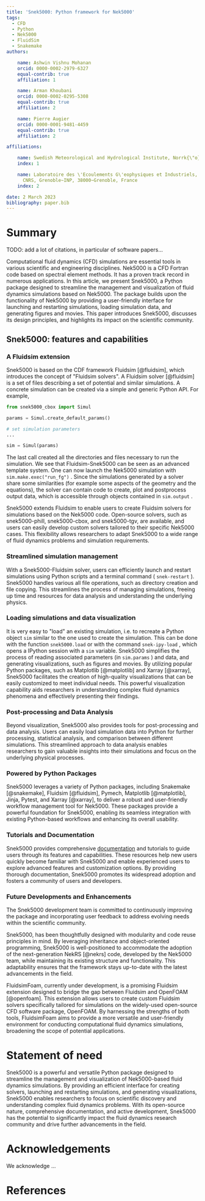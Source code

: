 ```yaml
---
title: 'Snek5000: Python framework for Nek5000'
tags:
  - CFD
  - Python
  - Nek5000
  - FluidSim
  - Snakemake
authors:

    name: Ashwin Vishnu Mohanan
    orcid: 0000-0002-2979-6327
    equal-contrib: true
    affiliation: 1

    name: Arman Khoubani
    orcid: 0000-0002-0295-5308
    equal-contrib: true
    affiliation: 2

    name: Pierre Augier
    orcid: 0000-0001-9481-4459
    equal-contrib: true
    affiliation: 2

affiliations:

    name: Swedish Meteorological and Hydrological Institute, Norrk{\"o}ping, Sweden
    index: 1

    name: Laboratoire des \'Ecoulements G\'eophysiques et Industriels, Universit\'e~Grenoble~Alpes, 
      CNRS, Grenoble~INP, 38000~Grenoble, France
    index: 2

date: 2 March 2023
bibliography: paper.bib
---
```


# Summary

TODO: add a lot of citations, in particular of software papers...

Computational fluid dynamics (CFD) simulations are essential tools in various scientific
and engineering disciplines. Nek5000 is a CFD Fortran code based on spectral element
methods. It has a proven track record in numerous applications. In this article, we
present Snek5000, a Python package designed to streamline the management and
visualization of fluid dynamics simulations based on Nek5000. The package builds upon
the functionality of Nek5000 by providing a user-friendly interface for launching and
restarting simulations, loading simulation data, and generating figures and movies. This
paper introduces Snek5000, discusses its design principles, and highlights its impact on
the scientific community.

## Snek5000: features and capabilities

### A Fluidsim extension

Snek5000 is based on the CDF framework Fluidsim \[@fluidsim\], which introduces the concept of
"Fluidsim solvers". A Fluidsim solver \[@fluidsim\] is a set of files describing a set of potential
and similar simulations. A concrete simulation can be created via a simple and generic
Python API. For example,

```python
from snek5000_cbox import Simul

params = Simul.create_default_params()

# set simulation parameters
...

sim = Simul(params)
```

The last call created all the directories and files necessary to run the simulation. We
see that Fluidsim-Snek5000 can be seen as an advanced template system. One can now
launch the Nek5000 simulation with `sim.make.exec("run_fg")` . Since the simulations
generated by a solver share some similarities (for example some aspects of the geometry
and the equations), the solver can contain code to create, plot and postprocess output
data, which is accessible through objects contained in `sim.output` .

Snek5000 extends Fluidsim to enable users to create Fluidsim solvers for simulations
based on the Nek5000 code. Open-source solvers, such as snek5000-phill, snek5000-cbox,
and snek5000-tgv, are available, and users can easily develop custom solvers tailored to
their specific Nek5000 cases. This flexibility allows researchers to adapt Snek5000 to a
wide range of fluid dynamics problems and simulation requirements.

### Streamlined simulation management

With a Snek5000-Fluidsim solver, users can efficiently launch and restart simulations
using Python scripts and a terminal command ( `snek-restart` ). Snek5000 handles various
all file operations, such as directory creation and file copying. This streamlines the
process of managing simulations, freeing up time and resources for data analysis and
understanding the underlying physics.

### Loading simulations and data visualization

It is very easy to "load" an existing simulation, i.e. to recreate a Python object `sim` similar to the one used to create the simulation. This can be done with the function
`snek5000.load` or with the command `snek-ipy-load` , which opens a IPython session with
a `sim` variable. Snek5000 simplifies the process of reading associated parameters (in
`sim.params` ) and data, and generating visualizations, such as figures and movies. By
utilizing popular Python packages, such as Matplotlib \[@matplotlib\] and Xarray \[@xarray\], Snek5000 facilitates the creation of high-quality visualizations that can be easily customized to meet
individual needs. This powerful visualization capability aids researchers in
understanding complex fluid dynamics phenomena and effectively presenting their
findings.

### Post-processing and Data Analysis

Beyond visualization, Snek5000 also provides tools for post-processing and data
analysis. Users can easily load simulation data into Python for further processing,
statistical analysis, and comparison between different simulations. This streamlined
approach to data analysis enables researchers to gain valuable insights into their
simulations and focus on the underlying physical processes.

### Powered by Python Packages

Snek5000 leverages a variety of Python packages, including Snakemake \[@snakemake\], Fluidsim \[@fluidsim\], Pymech, Matplotlib \[@matplotlib\], Jinja, Pytest, and Xarray \[@xarray\], to deliver a robust and user-friendly workflow management tool for Nek5000. These packages provide a powerful foundation for Snek5000, enabling its seamless integration with existing Python-based workflows and enhancing its overall usability.

### Tutorials and Documentation

Snek5000 provides comprehensive [documentation](https://snek5000.readthedocs.io/) and
tutorials to guide users through its features and capabilities. These resources help new
users quickly become familiar with Snek5000 and enable experienced users to explore
advanced features and customization options. By providing thorough documentation,
Snek5000 promotes its widespread adoption and fosters a community of users and
developers.

### Future Developments and Enhancements

The Snek5000 development team is committed to continuously improving the package and
incorporating user feedback to address evolving needs within the scientific community.

Snek5000, has been thoughtfully designed with modularity and code reuse principles in mind. By leveraging inheritance and object-oriented programming, Snek5000 is well-positioned to accommodate the adoption of the next-generation NekRS \[@nekrs\] code, developed by the Nek5000 team, while maintaining its existing structure and functionality. This adaptability ensures that the framework stays up-to-date with the latest advancements in the field.

FluidsimFoam, currently under development, is a promising Fluidsim extension designed to bridge the gap between Fluidsim and OpenFOAM \[@openfoam\]. This extension allows users to create custom Fluidsim solvers specifically tailored for simulations on the widely-used open-source CFD software package, OpenFOAM. By harnessing the strengths of both tools, FluidsimFoam aims to provide a more versatile and user-friendly environment for conducting computational fluid dynamics simulations, broadening the scope of potential applications.

# Statement of need

Snek5000 is a powerful and versatile Python package designed to streamline the
management and visualization of Nek5000-based fluid dynamics simulations. By providing
an efficient interface for creating solvers, launching and restarting simulations, and
generating visualizations, Snek5000 enables researchers to focus on scientific discovery
and understanding complex fluid dynamics problems. With its open-source nature,
comprehensive documentation, and active development, Snek5000 has the potential to
significantly impact the fluid dynamics research community and drive further
advancements in the field.

# Acknowledgements

We acknowledge ...

# References
